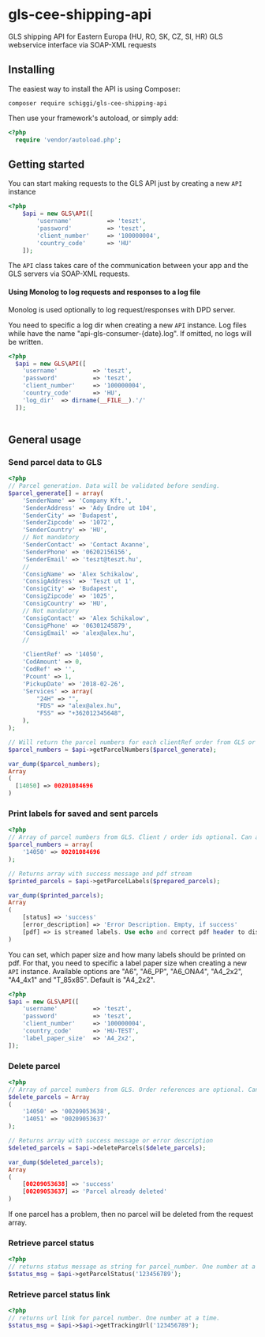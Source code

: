 gls-cee-shipping-api
================

GLS shipping API for Eastern Europa (HU, RO, SK, CZ, SI, HR) GLS webservice interface via SOAP-XML requests

## Installing

The easiest way to install the API is using Composer:

```
composer require schiggi/gls-cee-shipping-api
```

Then use your framework's autoload, or simply add:

```php
<?php
  require 'vendor/autoload.php';
```

## Getting started

You can start making requests to the GLS API just by creating a new `API` instance

```php
<?php
    $api = new GLS\API([
        'username'          => 'teszt',
        'password'          => 'teszt',
        'client_number'     => '100000004',
        'country_code'      => 'HU'
    ]);
```

The `API` class takes care of the communication between your app and the GLS servers via SOAP-XML requests.

#### Using Monolog to log requests and responses to a log file

Monolog is used optionally to log request/responses with DPD server.

You need to specific a log dir when creating a new `API` instance. Log files while have the name "api-gls-consumer-{date}.log". If omitted, no logs will be written. 

```php
<?php
  $api = new GLS\API([
    'username'          => 'teszt',
    'password'          => 'teszt',
    'client_number'     => '100000004',
    'country_code'      => 'HU',
    'log_dir'  => dirname(__FILE__).'/'
  ]);
 
```

## General usage

### Send parcel data to GLS

```php
<?php
// Parcel generation. Data will be validated before sending.
$parcel_generate[] = array(
    'SenderName' => 'Company Kft.',
    'SenderAddress' => 'Ady Endre ut 104',
    'SenderCity' => 'Budapest',
    'SenderZipcode' => '1072',
    'SenderCountry' => 'HU',
    // Not mandatory
    'SenderContact' => 'Contact Axanne',
    'SenderPhone' => '06202156156',
    'SenderEmail' => 'teszt@teszt.hu',
    //
    'ConsigName' => 'Alex Schikalow',
    'ConsigAddress' => 'Teszt ut 1',
    'ConsigCity' => 'Budapest',
    'ConsigZipcode' => '1025',
    'ConsigCountry' => 'HU',
    // Not mandatory
    'ConsigContact' => 'Alex Schikalow',
    'ConsigPhone' => '06301245879',
    'ConsigEmail' => 'alex@alex.hu',
    //

    'ClientRef' => '14050',
    'CodAmount' => 0,
    'CodRef' => '',
    'Pcount' => 1,
    'PickupDate' => '2018-02-26',
    'Services' => array(
        "24H" => "",
        "FDS" => "alex@alex.hu",
        "FSS" => "+362012345648",
    ),
);

// Will return the parcel numbers for each clientRef order from GLS or error message
$parcel_numbers = $api->getParcelNumbers($parcel_generate);
```

```php
var_dump($parcel_numbers);
Array
(
  [14050] => 00201084696
)
```

### Print labels for saved and sent parcels

```php
<?php
// Array of parcel numbers from GLS. Client / order ids optional. Can also be a numeric array.
$parcel_numbers = array(
    '14050' => 00201084696
);

// Returns array with success message and pdf stream
$printed_parcels = $api->getParcelLabels($prepared_parcels);
```
```php
var_dump($printed_parcels);
Array
(
    [status] => 'success'
    [error_description] => 'Error Description. Empty, if success'
    [pdf] => is streamed labels. Use echo and correct pdf header to display
)
```

You can set, which paper size and how many labels should be printed on pdf. For that, you need to specific a label paper size when creating a new `API` instance. Available options are "A6", "A6_PP", "A6_ONA4", "A4_2x2", "A4_4x1" and "T_85x85". Default is "A4_2x2".

```php
<?php
$api = new GLS\API([
    'username'          => 'teszt',
    'password'          => 'teszt',
    'client_number'     => '100000004',
    'country_code'      => 'HU-TEST',
    'label_paper_size'  => 'A4_2x2',
]);
```

### Delete parcel

```php
<?php
// Array of parcel numbers from GLS. Order references are optional. Can be numerical array.
$delete_parcels = Array
(
    '14050' => '00209053638',
    '14051' => '00209053637'
);

// Returns array with success message or error description
$deleted_parcels = $api->deleteParcels($delete_parcels);
```
```php
var_dump($deleted_parcels);
Array
(
    [00209053638] => 'success'
    [00209053637] => 'Parcel already deleted'
)
```
If one parcel has a problem, then no parcel will be deleted from the request array. 

### Retrieve parcel status

```php
<?php
// returns status message as string for parcel_number. One number at a time.
$status_msg = $api->getParcelStatus('123456789');

```

### Retrieve parcel status link

```php
<?php
// returns url link for parcel number. One number at a time.
$status_msg = $api->$api->getTrackingUrl('123456789');

```